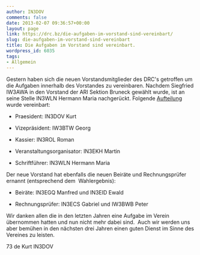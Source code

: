 ```yaml
---
author: IN3DOV
comments: false
date: 2013-02-07 09:36:57+00:00
layout: page
link: https://drc.bz/die-aufgaben-im-vorstand-sind-vereinbart/
slug: die-aufgaben-im-vorstand-sind-vereinbart
title: Die Aufgaben im Vorstand sind vereinbart.
wordpress_id: 6035
tags:
- Allgemein
---
```


Gestern haben sich die neuen Vorstandsmitglieder des DRC's getroffen um die Aufgaben innerhalb des Vorstandes zu vereinbaren. Nachdem Siegfried IW3AWA in den Vorstand der ARI Sektion Bruneck gewählt wurde, ist an seine Stelle IN3WLN Hermann Maria nachgerückt. Folgende [Aufteilung ](https://drc.bz/drc-intern/vorstand/)wurde vereinbart:



	
  * Praesident: IN3DOV Kurt 

	
  * Vizepräsident: IW3BTW Georg

	
  * Kassier: IN3ROL Roman

	
  * Veranstaltungsorganisator: IN3EKH Martin

	
  * Schriftführer: IN3WLN Hermann Maria


Der neue Vorstand hat ebenfalls die neuen Beiräte und Rechnungsprüfer ernannt (entsprechend dem  Wahlergebnis):



	
  * Beiräte: IN3EGQ Manfred und IN3EID Ewald

	
  * Rechnungsprüfer: IN3ECS Gabriel und IW3BWB Peter


Wir danken allen die in den letzten Jahren eine Aufgabe im Verein übernommen hatten und nun nicht mehr dabei sind.  Auch wir werden uns aber bemühen in den nächsten drei Jahren einen guten Dienst im Sinne des Vereines zu leisten.

73 de Kurt IN3DOV
